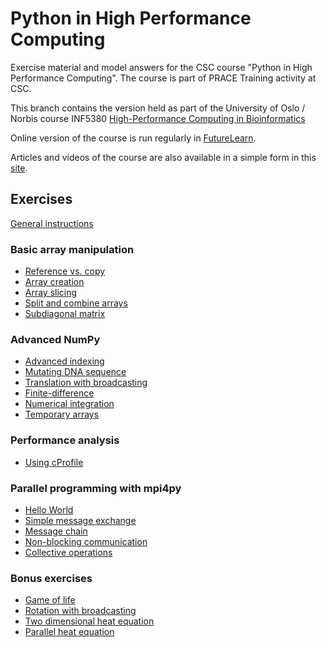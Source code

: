 # Python in High Performance Computing

Exercise material and model answers for the CSC course "Python in High Performance Computing". The course is part of PRACE Training activity at CSC.

This branch contains the version held as part of the  University of Oslo / Norbis course INF5380 [High-Performance Computing in Bioinformatics](https://github.com/torognes/inf9380/wiki)

Online version of the course is run regularly in [FutureLearn](https://www.futurelearn.com/courses/python-in-hpc). 

Articles and videos of the course are also available in a simple form in this [site](docs/mooc/index.md).

## Exercises

[General instructions](exercise-instructions.md)


### Basic array manipulation

 - [Reference vs. copy](numpy/reference-copy)
 - [Array creation](numpy/array-creation)
 - [Array slicing](numpy/array-slicing)
 - [Split and combine arrays](numpy/split-combine)
 - [Subdiagonal matrix](numpy/subdiagonal-matrix)


### Advanced NumPy

 - [Advanced indexing](numpy/advanced-indexing)
 - [Mutating DNA sequence](numpy/dna-mutation)
 - [Translation with broadcasting](numpy/broadcast-translation)
 - [Finite-difference](numpy/finite-difference)
 - [Numerical integration](numpy/integration)
 - [Temporary arrays](numpy/temporary-arrays)

### Performance analysis

 - [Using cProfile](performance/cprofile)


### Parallel programming with mpi4py

 - [Hello World](mpi/hello-world)
 - [Simple message exchange](mpi/message-exchange)
 - [Message chain](mpi/message-chain)
 - [Non-blocking communication](mpi/non-blocking)
 - [Collective operations](mpi/collectives)

### Bonus exercises

 - [Game of life](numpy/game-of-life)
 - [Rotation with broadcasting](numpy/broadcast-rotation)
 - [Two dimensional heat equation](numpy/heat-equation)
 - [Parallel heat equation](mpi/heat-equation)

